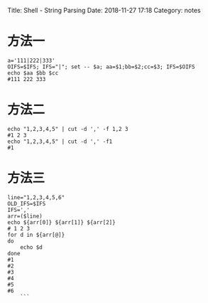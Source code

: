 Title: Shell - String Parsing
Date: 2018-11-27 17:18
Category: notes

# 方法一

```shell
a='111|222|333'    
OIFS=$IFS; IFS="|"; set -- $a; aa=$1;bb=$2;cc=$3; IFS=$OIFS 
echo $aa $bb $cc 
#111 222 333
```

# 方法二
```shell
echo "1,2,3,4,5" | cut -d ',' -f 1,2 3
#1 2 3
echo "1,2,3,4,5" | cut -d ',' -f1
#1
```
# 方法三
```shell
line="1,2,3,4,5,6"
OLD_IFS=$IFS
IFS=','
arr=($line)
echo ${arr[0]} ${arr[1]} ${arr[2]}
# 1 2 3
for d in ${arr[@]}
do
	echo $d
done
#1
#2
#3
#4
#5
#6
	```